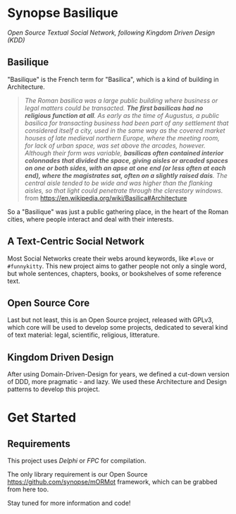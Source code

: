 # Synopse Basilique

*Open Source Textual Social Network, following Kingdom Driven Design (KDD)*

## Basilique

"Basilique" is the French term for "Basilica", which is a kind of building in Architecture.

> *The Roman basilica was a large public building where business or legal matters could be transacted. **The first basilicas had no religious function at all**. As early as the time of Augustus, a public basilica for transacting business had been part of any settlement that considered itself a city, used in the same way as the covered market houses of late medieval northern Europe, where the meeting room, for lack of urban space, was set above the arcades, however. Although their form was variable, **basilicas often contained interior colonnades that divided the space, giving aisles or arcaded spaces on one or both sides, with an apse at one end (or less often at each end), where the magistrates sat, often on a slightly raised dais**. The central aisle tended to be wide and was higher than the flanking aisles, so that light could penetrate through the clerestory windows.*
> from https://en.wikipedia.org/wiki/Basilica#Architecture

So a "Basilique" was just a public gathering place, in the heart of the Roman cities, where people interact and deal with their interests.

## A Text-Centric Social Network

Most Social Networks create their webs around keywords, like `#love` or `#funnykitty`. This new project aims to gather people not only a single word, but whole sentences, chapters, books, or bookshelves of some reference text.

## Open Source Core

Last but not least, this is an Open Source project, released with GPLv3, which core will be used to develop some projects, dedicated to several kind of text material: legal, scientific, religious, litterature.

## Kingdom Driven Design

After using Domain-Driven-Design for years, we defined a cut-down version of DDD, more pragmatic - and lazy. We used these Architecture and Design patterns to develop this project.

# Get Started

## Requirements

This project uses *Delphi* or *FPC* for compilation.

The only library requirement is our Open Source https://github.com/synopse/mORMot framework, which can be grabbed from here too.

Stay tuned for more information and code!

